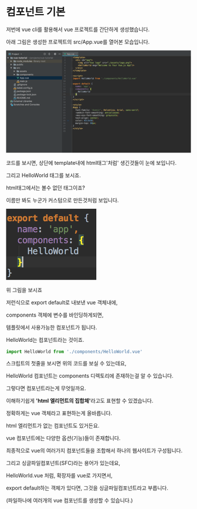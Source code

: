 # 컴포넌트 기본

저번에 vue cli를 활용해서 vue 프로젝트를 간단하게 생성했습니다.

아래 그림은 생성한 프로젝트의 src/App.vue를 열어본 모습입니다.

<img src="images/init-project-dir.png">

코드를 보시면, 상단에 template내에 html태그'처럼' 생긴것들이 눈에 보입니다.

그리고 HelloWorld 태그를 보시죠.

html태그에서는 볼수 없던 태그이죠?

이름만 봐도 누군가 커스텀으로 만든것처럼 보입니다.

<img src="images/script-components.png">

위 그림을 보시죠

저런식으로 export default로 내보낸 vue 객체내에,

components 객체에 변수를 바인딩하게되면,

템플릿에서 사용가능한 컴포넌트가 됩니다.

HelloWorld는 컴포넌트라는 것이죠.

```js
import HelloWorld from './components/HelloWorld.vue'
```

스크립트의 첫줄을 보시면 위의 코드를 보실 수 있는데요,

HelloWorld 컴포넌트는 components 디렉토리에 존재하는걸 알 수 있습니다.

그렇다면 컴포넌트라는게 무엇일까요.

이해하기쉽게 <b>'html 엘리먼트의 집합체'</b>라고도 표현할 수 있겠습니다.

정확하게는 vue 객체라고 표현하는게 올바릅니다.

html 엘리먼트가 없는 컴포넌트도 있거든요.

vue 컴포넌트에는 다양한 옵션(기능)들이 존재합니다.

최종적으로 vue의 여러가지 컴포넌트들을 조합해서 하나의 웹사이트가 구성됩니다.

그리고 싱글파일컴포넌트(SFC)라는 용어가 있는데요,

HelloWorld.vue 처럼, 확장자를 vue로 가지면서,

export default하는 객체가 있다면, 그것을 싱글파일컴포넌트라고 부릅니다.

(파일하나에 여러개의 vue 컴포넌트를 생성할 수 있습니다.)